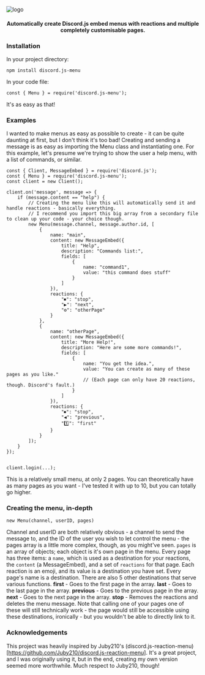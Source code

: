 ![logo](https://i.imgur.com/nQSqrrk.png)
<h4 align="center">Automatically create Discord.js embed menus with reactions and multiple completely customisable pages.</h4>

### Installation
In your project directory:
```
npm install discord.js-menu
```
In your code file:
```
const { Menu } = require('discord.js-menu');
```
It's as easy as that!

### Examples
I wanted to make menus as easy as possible to create - it can be quite daunting at first, but I don't think it's too bad!
Creating and sending a message is as easy as importing the Menu class and instantiating one.
For this example, let's presume we're trying to show the user a help menu, with a list of commands, or similar.
```
const { Client, MessageEmbed } = require('discord.js');
const { Menu } = require('discord.js-menu');
const client = new Client();

client.on('message', message => {
    if (message.content == "help") {
        // Creating the menu like this will automatically send it and handle reactions - basically everything.
        // I recommend you import this big array from a secondary file to clean up your code - your choice though.
        new Menu(message.channel, message.author.id, [
            {
                name: "main",
                content: new MessageEmbed({
                    title: "Help",
                    description: "Commands list:",
                    fields: [
                        {
                            name: "command1",
                            value: "this command does stuff"
                        }
                    ]
                }),
                reactions: {
                    "⏹": "stop",
                    "▶": "next",
                    "⚙": "otherPage"
                }
            },
            {
                name: "otherPage",
                content: new MessageEmbed({
                    title: "More Help!",
                    description: "Here are some more commands!",
                    fields: [
                        {
                            name: "You get the idea.",
                            value: "You can create as many of these pages as you like."
                            // (Each page can only have 20 reactions, though. Discord's fault.)
                        }
                    ]
                }),
                reactions: {
                    "⏹": "stop",
                    "◀": "previous",
                    "1️⃣": "first"
                }
            }
        ]);
    }
});


client.login(...);
```
This is a relatively small menu, at only 2 pages. You can theoretically have as many pages as you want - I've tested it with up to 10, but you can totally go higher.

### Creating the menu, in-depth
```
new Menu(channel, userID, pages)
```
Channel and userID are both relatively obvious - a channel to send the message to, and the ID of the user you wish to let control the menu - the pages array is a little more complex, though, as you might've seen.
`pages` is an array of objects; each object is it's own page in the menu.
Every page has three items: a `name`, which is used as a destination for your reactions, the `content` (a MessageEmbed), and a set of `reactions` for that page.
Each reaction is an emoji, and its value is a destination you have set. Every page's name is a destination. There are also 5 other destinations that serve various functions.
**first** - Goes to the first page in the array.
**last** - Goes to the last page in the array.
**previous** - Goes to the previous page in the array.
**next** - Goes to the next page in the array.
**stop** - Removes the reactions and deletes the menu message.
Note that calling one of your pages one of these will still technically work - the page would still be accessible using these destinations, ironically - but you wouldn't be able to directly link to it.

### Acknowledgements
This project was heavily inspired by Juby210's (discord.js-reaction-menu)[https://github.com/Juby210/discord.js-reaction-menu]. It's a great project, and I was originally using it, but in the end, creating my own version seemed more worthwhile. Much respect to Juby210, though!
